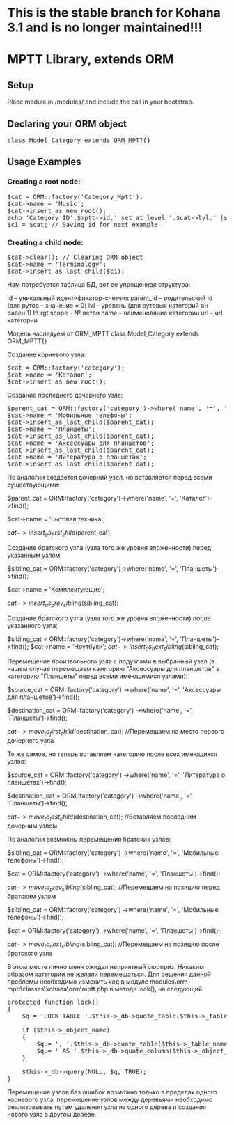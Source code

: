 # This is the stable branch for Kohana 3.1 and is no longer maintained!!!

# MPTT Library, extends ORM

## Setup

Place module in /modules/ and include the call in your bootstrap.

## Declaring your ORM object

<pre>
class Model_Category extends ORM_MPTT{}
</pre>

## Usage Examples

### Creating a root node:
<pre>
$cat = ORM::factory('Category_Mptt');
$cat->name = 'Music';
$cat->insert_as_new_root();
echo 'Category ID'.$mptt->id.' set at level '.$cat->lvl.' (scope: '.$cat->scope.')';
$c1 = $cat; // Saving id for next example
</pre>

### Creating a child node:
<pre>
$cat->clear(); // Clearing ORM object
$cat->name = 'Terminology';
$cat->insert_as_last_child($c1);
</pre>

Нам потребуется таблица БД, вот ее упрощенная структура:

id – уникальный идентификатор-счетчик
parent_id – родительский id (для рутов – значение = 0)
lvl – уровень (для рутовых категорий он равен 1)
lft
rgt
scope – № ветви
name – наименование категории
url – url категории

Модель наследуем от ORM_MPTT
class Model_Category extends ORM_MPTT{}

Создание корневого узла:
<pre>
$cat = ORM::factory('category');
$cat->name = 'Каталог';
$cat->insert_as_new_root();
</pre>
Создание последнего дочернего узла:
<pre>
$parent_cat = ORM::factory('category')->where('name', '=', 'Каталог')->find();
$cat->name = 'Мобильные телефоны';
$cat->insert_as_last_child($parent_cat);
$cat->name = 'Планшеты';
$cat->insert_as_last_child($parent_cat);
$cat->name = 'Аксессуары для планшетов';
$cat->insert_as_last_child($parent_cat);
$cat->name = 'Литература о планшетах';
$cat->insert_as_last_child($parent_cat);
</pre>
По аналогии создается дочерний узел, но вставляется перед всеми существующими:

$parent_cat = ORM::factory('category')->where('name', '=', 'Каталог')->find();
 
$cat->name = 'Бытовая техника';
 
$cat->insert_as_first_child($parent_cat);

Создание братского узла (узла того же уровня вложенности) перед указанным узлом:

$sibling_cat = ORM::factory('category')->where('name', '=', 'Планшеты')->find();
 
$cat->name = 'Комплектующие';
 
$cat->insert_as_prev_sibling($sibling_cat);

Создание братского узла (узла того же уровня вложенности) после указанного узла:

$sibling_cat = ORM::factory('category')->where('name', '=', 'Планшеты')->find();
$cat->name = 'Ноутбуки';
$cat->insert_as_next_sibling($sibling_cat);

Перемещение произвольного узла с подузлами в выбранный узел (в нашем случае перемещаем категорию "Аксессуары для планшетов" в категорию "Планшеты" перед всеми имеющимися узлами):

$source_cat = ORM::factory('category')
->where('name', '=', 'Аксессуары для планшетов')->find();
 
$destination_cat = ORM::factory('category')
->where('name', '=', 'Планшеты')->find();
 
$cat->move_to_first_child($destination_cat);
//Перемещаем на место первого дочернего узла

То же самое, но теперь вставляем категорию после всех имеющихся узлов:

$source_cat = ORM::factory('category')
->where('name', '=', 'Литература о планшетах')->find();
 
$destination_cat = ORM::factory('category')
->where('name', '=', 'Планшеты')->find();
 
$cat->move_to_last_child($destination_cat);
//Вставляем последним дочерним узлом

По аналогии возможны перемещения братских узлов:

$sibling_cat = ORM::factory('category')
->where('name', '=', 'Мобильные телефоны')->find();
 
$cat = ORM::factory('category')
->where('name', '=', 'Планшеты')->find();
 
$cat->move_to_prev_sibling($sibling_cat);
//Перемещаем на позицию перед братским узлом

$sibling_cat = ORM::factory('category')
->where('name', '=', 'Мобильные телефоны')->find();
 
$cat = ORM::factory('category')
->where('name', '=', 'Планшеты')->find();
 
$cat->move_to_next_sibling($sibling_cat);
//Перемещаем на позицию после братского узла

В этом месте лично меня ожидал неприятный сюрприз.
Никаким образом категории не желали перемещаться.
Для решения данной проблемы необходимо изменить код в модуле modules\orm-mptt\classes\kohana\orm\mptt.php в методе lock(), на следующий:
<pre>
protected function lock()
{
    $q = 'LOCK TABLE '.$this->_db->quote_table($this->_table_name).' WRITE';
 
    if ($this->_object_name)
    {
        $q.= ', '.$this->_db->quote_table($this->_table_name);
        $q.= ' AS '.$this->_db->quote_column($this->_object_name).' WRITE';
    }
 
    $this->_db->query(NULL, $q, TRUE);
}
</pre>
Перемещение узлов без ошибок возможно только в пределах одного корневого узла, перемещение узлов между деревьями необходимо реализовывать путем удаления узла из одного дерева и создания нового узла в другом дереве.
